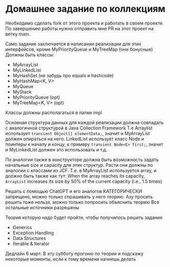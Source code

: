 # Домашнее задание по коллекциям

Необходимо сделать fork от этого проекта и работать в своем проекте. 
По завершению работы нужно отправить мне PR на этот проект на ветку main.

Само задание заключается в написании реализации для этих интерфейсов, кроме MyPriorityQueue и MyTreeMap (они бонусные)
Должны быть классы:
* MyArrayList<T>
* MyLinkedList<T>
* MyHashSet<T> (не забудь про equals и hashcode)
* MyHashMap<K, V>
* MyQueue<T>
* MyStack<T>
* MyPriorityQueue<T> (opt)
* MyTreeMap<K, V> (opt)

Классы должны располагаться в папке impl

Основная структура данных для каждой реализации должна совпадать с аналогичной структурой в Java Collection Framework
Т.е Arraylist использует `transient Object[] elementData;`, значит и MyArrayList должен опираться на него. 
LinkedList использует класс Node и поинтеры к началу и концу, к примеру `transient Node<E> first;`, 
значит и MyLinkedList должен это использовать и т.д.

По аналогии также в конструкторе должна быть возможность задать начальные size и capacity для этих структур. 
Расти они должны по аналогии с классами из JCF. Т.е. в MyArrayList используется array, и должно быть также как тут:
When the array reaches its capacity, `ArrayList` increases its size by 50% of the current capacity (i.e., 1.5 times)

Решать с помощью ChatGPT и его аналогов КАТЕГОРИЧЕСКИ запрещено, можно только спрашивать у него теорию.
Азу просить решить тоже нельзя, можно только попросить объяснить теорию
Все остальные источники разрешены

Теория которую надо будет пройти, чтобы получилось решить задание
* Generics 
* Exception Handling 
* Data Structures
* Iterable & Iterator

Дедлайн 6 март. В эту субботу прогоню по теории и подскажу некоторые моменты, если к тому времени начнешь делать